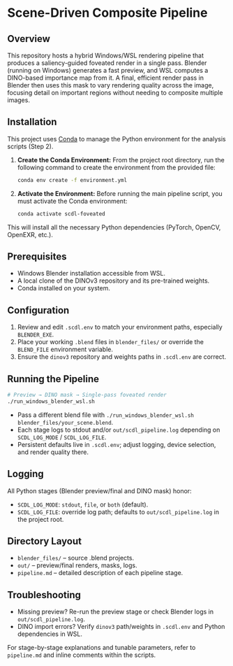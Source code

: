 # Scene-Driven Composite Pipeline

## Overview
This repository hosts a hybrid Windows/WSL rendering pipeline that produces a saliency-guided foveated render in a single pass. Blender (running on Windows) generates a fast preview, and WSL computes a DINO-based importance map from it. A final, efficient render pass in Blender then uses this mask to vary rendering quality across the image, focusing detail on important regions without needing to composite multiple images.


## Installation

This project uses [Conda](https://docs.conda.io/en/latest/) to manage the Python environment for the analysis scripts (Step 2).

1.  **Create the Conda Environment:**
    From the project root directory, run the following command to create the environment from the provided file:
    ```bash
    conda env create -f environment.yml
    ```

2.  **Activate the Environment:**
    Before running the main pipeline script, you must activate the Conda environment:
    ```bash
    conda activate scdl-foveated
    ```

This will install all the necessary Python dependencies (PyTorch, OpenCV, OpenEXR, etc.).

## Prerequisites
- Windows Blender installation accessible from WSL.
- A local clone of the DINOv3 repository and its pre-trained weights.
- Conda installed on your system.

## Configuration
1. Review and edit `.scdl.env` to match your environment paths, especially `BLENDER_EXE`.
2. Place your working `.blend` files in `blender_files/` or override the `BLEND_FILE` environment variable.
3. Ensure the `dinov3` repository and weights paths in `.scdl.env` are correct.

## Running the Pipeline
```bash
# Preview → DINO mask → Single-pass foveated render
./run_windows_blender_wsl.sh
```
- Pass a different blend file with `./run_windows_blender_wsl.sh blender_files/your_scene.blend`.
- Each stage logs to stdout and/or `out/scdl_pipeline.log` depending on `SCDL_LOG_MODE` / `SCDL_LOG_FILE`.
- Persistent defaults live in `.scdl.env`; adjust logging, device selection, and render quality there.

## Logging
All Python stages (Blender preview/final and DINO mask) honor:
- `SCDL_LOG_MODE`: `stdout`, `file`, or `both` (default).
- `SCDL_LOG_FILE`: override log path; defaults to `out/scdl_pipeline.log` in the project root.

## Directory Layout
- `blender_files/` – source .blend projects.
- `out/` – preview/final renders, masks, logs.
- `pipeline.md` – detailed description of each pipeline stage.

## Troubleshooting
- Missing preview? Re-run the preview stage or check Blender logs in `out/scdl_pipeline.log`.
- DINO import errors? Verify `dinov3` path/weights in `.scdl.env` and Python dependencies in WSL.

For stage-by-stage explanations and tunable parameters, refer to `pipeline.md` and inline comments within the scripts.
